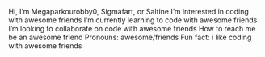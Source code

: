 Hi, I’m Megaparkourobby0, Sigmafart, or Saltine
I’m interested in coding with awesome friends
I’m currently learning to code with awesome friends
I’m looking to collaborate on code with awesome friends
How to reach me be an awesome friend
Pronouns: awesome/friends 
Fun fact: i like coding with awesome friends
